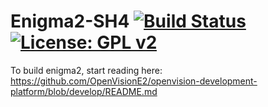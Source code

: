 Enigma2-SH4 [![Build Status](https://travis-ci.com/OpenVisionE2/enigma2-openvision-sh4.svg?branch=develop)](https://travis-ci.com/OpenVisionE2/enigma2-openvision-sh4) [![License: GPL v2](https://img.shields.io/badge/License-GPL%20v2-blue.svg)](https://www.gnu.org/licenses/old-licenses/gpl-2.0.en.html)
===========
To build enigma2, start reading here: https://github.com/OpenVisionE2/openvision-development-platform/blob/develop/README.md
